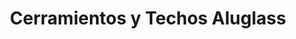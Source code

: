 ---
title: "Cerramientos y Techos Aluglass"
url: /motril/cerramientos-y-techos-aluglass/
shop: decoración interior
---